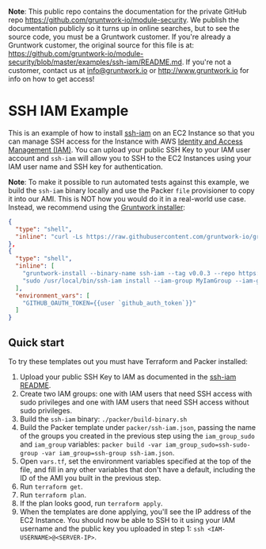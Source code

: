**Note**: This public repo contains the documentation for the private GitHub repo <https://github.com/gruntwork-io/module-security>.
We publish the documentation publicly so it turns up in online searches, but to see the source code, you must be a Gruntwork customer.
If you're already a Gruntwork customer, the original source for this file is at: <https://github.com/gruntwork-io/module-security/blob/master/examples/ssh-iam/README.md>.
If you're not a customer, contact us at <info@gruntwork.io> or <http://www.gruntwork.io> for info on how to get access!

# SSH IAM Example

This is an example of how to install [ssh-iam](/modules/ssh-iam) on an EC2 Instance so that you can manage SSH access
for the Instance with AWS [Identity and Access Management (IAM)](https://aws.amazon.com/iam/). You can upload your
public SSH Key to your IAM user account and `ssh-iam` will allow you to SSH to the EC2 Instances using your IAM user
name and SSH key for authentication.

**Note**: To make it possible to run automated tests against this example, we build the `ssh-iam` binary locally and
use the Packer `file` provisioner to copy it into our AMI. This is NOT how you would do it in a real-world use case.
Instead, we recommend using the [Gruntwork installer](https://github.com/gruntwork-io/gruntwork-installer):

```json
{
  "type": "shell",
  "inline": "curl -Ls https://raw.githubusercontent.com/gruntwork-io/gruntwork-installer/master/bootstrap-gruntwork-installer.sh | bash /dev/stdin --version {{user `gruntwork_installer_version`}}"
},
{
  "type": "shell",
  "inline": [
    "gruntwork-install --binary-name ssh-iam --tag v0.0.3 --repo https://github.com/gruntwork-io/module-security",
    "sudo /usr/local/bin/ssh-iam install --iam-group MyIamGroup --iam-group-sudo MyIamSudoGroup"
  ],
  "environment_vars": [
    "GITHUB_OAUTH_TOKEN={{user `github_auth_token`}}"
  ]
}
```

## Quick start

To try these templates out you must have Terraform and Packer installed:

1. Upload your public SSH Key to IAM as documented in the [ssh-iam README](/modules/ssh-iam).
1. Create two IAM groups: one with IAM users that need SSH access with sudo privileges and one with IAM users that need
   SSH access without sudo privileges.
1. Build the `ssh-iam` binary: `./packer/build-binary.sh`
1. Build the Packer template under `packer/ssh-iam.json`, passing the name of the groups you created in the previous
   step using the `iam_group_sudo` and `iam_group` variables:
   `packer build -var iam_group_sudo=ssh-sudo-group -var iam_group=ssh-group ssh-iam.json`.
1. Open `vars.tf`, set the environment variables specified at the top of the file, and fill in any other variables that
   don't have a default, including the ID of the AMI you built in the previous step.
1. Run `terraform get`.
1. Run `terraform plan`.
1. If the plan looks good, run `terraform apply`.
1. When the templates are done applying, you'll see the IP address of the EC2 Instance. You should now be able to SSH
   to it using your IAM username and the public key you uploaded in step 1: `ssh <IAM-USERNAME>@<SERVER-IP>`.